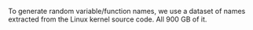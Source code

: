 To generate random variable/function names, we use a dataset of names extracted from the Linux kernel source code. All 900 GB of it.
